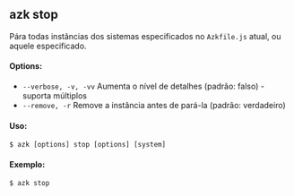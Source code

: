 ## azk stop

Pára todas instâncias dos sistemas especificados no `Azkfile.js` atual, ou aquele especificado.

#### Options:

- `--verbose, -v, -vv`   Aumenta o nível de detalhes (padrão: falso) - suporta múltiplos
- `--remove, -r`         Remove a instância antes de pará-la (padrão: verdadeiro)

#### Uso:

    $ azk [options] stop [options] [system]

#### Exemplo:

    $ azk stop

